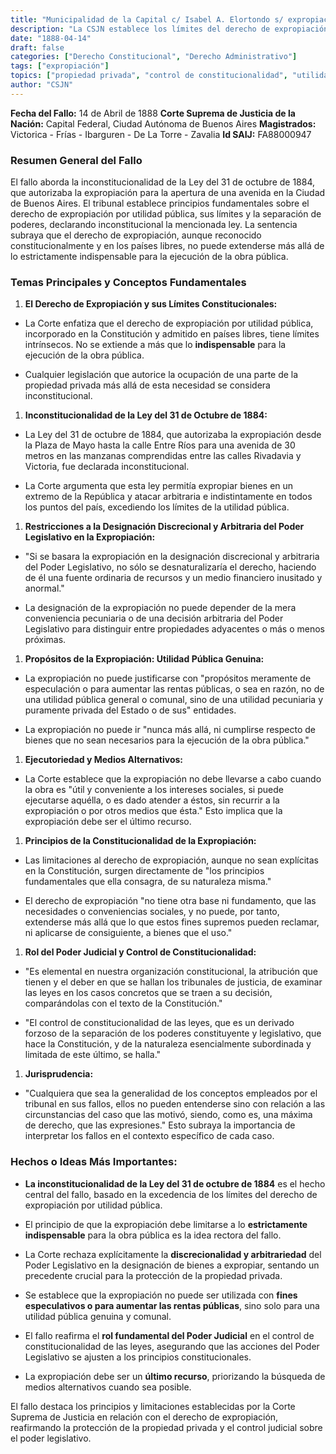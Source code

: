 ```yaml
---
title: "Municipalidad de la Capital c/ Isabel A. Elortondo s/ expropiación - inconstitucionalidad de la Ley del 31 de octubre de 1884"
description: "La CSJN establece los límites del derecho de expropiación por utilidad pública y consolida el rol del Poder Judicial en el control de constitucionalidad de las leyes."
date: "1888-04-14"
draft: false
categories: ["Derecho Constitucional", "Derecho Administrativo"]
tags: ["expropiación"]
topics: ["propiedad privada", "control de constitucionalidad", "utilidad pública"]
author: "CSJN"
---
```


**Fecha del Fallo:** 14 de Abril de 1888 **Corte Suprema de Justicia de la Nación:** Capital Federal, Ciudad Autónoma de Buenos Aires **Magistrados:** Victorica - Frías - Ibarguren - De La Torre - Zavalia **Id SAIJ:** FA88000947

### **Resumen General del Fallo**

El fallo aborda la inconstitucionalidad de la Ley del 31 de octubre de 1884, que autorizaba la expropiación para la apertura de una avenida en la Ciudad de Buenos Aires. El tribunal establece principios fundamentales sobre el derecho de expropiación por utilidad pública, sus límites y la separación de poderes, declarando inconstitucional la mencionada ley. La sentencia subraya que el derecho de expropiación, aunque reconocido constitucionalmente y en los países libres, no puede extenderse más allá de lo estrictamente indispensable para la ejecución de la obra pública.

### **Temas Principales y Conceptos Fundamentales**

1.  **El Derecho de Expropiación y sus Límites Constitucionales:**
    

*   La Corte enfatiza que el derecho de expropiación por utilidad pública, incorporado en la Constitución y admitido en países libres, tiene límites intrínsecos. No se extiende a más que lo **indispensable** para la ejecución de la obra pública.
    
*   Cualquier legislación que autorice la ocupación de una parte de la propiedad privada más allá de esta necesidad se considera inconstitucional.
    

1.  **Inconstitucionalidad de la Ley del 31 de Octubre de 1884:**
    

*   La Ley del 31 de octubre de 1884, que autorizaba la expropiación desde la Plaza de Mayo hasta la calle Entre Ríos para una avenida de 30 metros en las manzanas comprendidas entre las calles Rivadavia y Victoria, fue declarada inconstitucional.
    
*   La Corte argumenta que esta ley permitía expropiar bienes en un extremo de la República y atacar arbitraria e indistintamente en todos los puntos del país, excediendo los límites de la utilidad pública.
    

1.  **Restricciones a la Designación Discrecional y Arbitraria del Poder Legislativo en la Expropiación:**
    

*   "Si se basara la expropiación en la designación discrecional y arbitraria del Poder Legislativo, no sólo se desnaturalizaría el derecho, haciendo de él una fuente ordinaria de recursos y un medio financiero inusitado y anormal."
    
*   La designación de la expropiación no puede depender de la mera conveniencia pecuniaria o de una decisión arbitraria del Poder Legislativo para distinguir entre propiedades adyacentes o más o menos próximas.
    

1.  **Propósitos de la Expropiación: Utilidad Pública Genuina:**
    

*   La expropiación no puede justificarse con "propósitos meramente de especulación o para aumentar las rentas públicas, o sea en razón, no de una utilidad pública general o comunal, sino de una utilidad pecuniaria y puramente privada del Estado o de sus" entidades.
    
*   La expropiación no puede ir "nunca más allá, ni cumplirse respecto de bienes que no sean necesarios para la ejecución de la obra pública."
    

1.  **Ejecutoriedad y Medios Alternativos:**
    

*   La Corte establece que la expropiación no debe llevarse a cabo cuando la obra es "útil y conveniente a los intereses sociales, si puede ejecutarse aquélla, o es dado atender a éstos, sin recurrir a la expropiación o por otros medios que ésta." Esto implica que la expropiación debe ser el último recurso.
    

1.  **Principios de la Constitucionalidad de la Expropiación:**
    

*   Las limitaciones al derecho de expropiación, aunque no sean explícitas en la Constitución, surgen directamente de "los principios fundamentales que ella consagra, de su naturaleza misma."
    
*   El derecho de expropiación "no tiene otra base ni fundamento, que las necesidades o conveniencias sociales, y no puede, por tanto, extenderse más allá que lo que estos fines supremos pueden reclamar, ni aplicarse de consiguiente, a bienes que el uso."
    

1.  **Rol del Poder Judicial y Control de Constitucionalidad:**
    

*   "Es elemental en nuestra organización constitucional, la atribución que tienen y el deber en que se hallan los tribunales de justicia, de examinar las leyes en los casos concretos que se traen a su decisión, comparándolas con el texto de la Constitución."
    
*   "El control de constitucionalidad de las leyes, que es un derivado forzoso de la separación de los poderes constituyente y legislativo, que hace la Constitución, y de la naturaleza esencialmente subordinada y limitada de este último, se halla."
    

1.  **Jurisprudencia:**
    

*   "Cualquiera que sea la generalidad de los conceptos empleados por el tribunal en sus fallos, ellos no pueden entenderse sino con relación a las circunstancias del caso que las motivó, siendo, como es, una máxima de derecho, que las expresiones." Esto subraya la importancia de interpretar los fallos en el contexto específico de cada caso.
    

### **Hechos o Ideas Más Importantes:**

*   **La inconstitucionalidad de la Ley del 31 de octubre de 1884** es el hecho central del fallo, basado en la excedencia de los límites del derecho de expropiación por utilidad pública.
    
*   El principio de que la expropiación debe limitarse a lo **estrictamente indispensable** para la obra pública es la idea rectora del fallo.
    
*   La Corte rechaza explícitamente la **discrecionalidad y arbitrariedad** del Poder Legislativo en la designación de bienes a expropiar, sentando un precedente crucial para la protección de la propiedad privada.
    
*   Se establece que la expropiación no puede ser utilizada con **fines especulativos o para aumentar las rentas públicas**, sino solo para una utilidad pública genuina y comunal.
    
*   El fallo reafirma el **rol fundamental del Poder Judicial** en el control de constitucionalidad de las leyes, asegurando que las acciones del Poder Legislativo se ajusten a los principios constitucionales.
    
*   La expropiación debe ser un **último recurso**, priorizando la búsqueda de medios alternativos cuando sea posible.
    

El fallo destaca los principios y limitaciones establecidas por la Corte Suprema de Justicia en relación con el derecho de expropiación, reafirmando la protección de la propiedad privada y el control judicial sobre el poder legislativo.